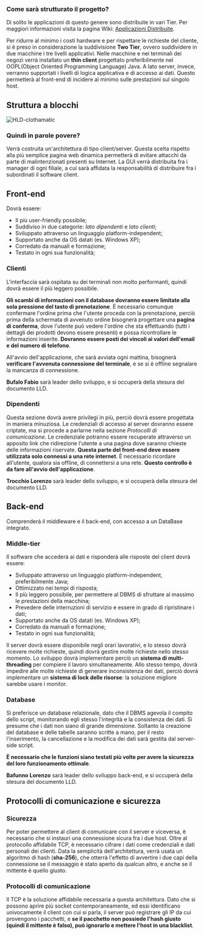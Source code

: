 ### Come sarà strutturato il progetto?
Di solito le applicazioni di questo genere sono distribuite in vari Tier. Per maggiori informazioni visita la pagina Wiki: [Applicazioni Distribuite](https://github.com/BBT-SaS/Clothamatic/wiki/Applicazioni-Distribuite).

Per ridurre al minimo i costi hardware e per rispettare le richieste del cliente, si è preso in considerazione la suddivisione **Two Tier**, ovvero suddividere in due macchine i tre livelli applicativi. Nelle macchine e nei terminali dei negozi verrà installato un **thin client** progettato preferibilmente nel OOPL(Object Oriented Programming Language) Java. A lato server, invece, verranno supportati i livelli di logica applicativa e di accesso ai dati. Questo permetterà al front-end di incidere al minimo sulle prestazioni sul singolo host.

## Struttura a blocchi
![HLD-clothamatic](https://user-images.githubusercontent.com/43414688/81342986-7a625880-90b4-11ea-976c-b39ce38ca7e1.png)



### Quindi in parole povere?

Verrà costruita un'architettura di tipo client/server. Questa scelta rispetto alla più semplice pagina web dinamica permetterà di evitare attacchi da parte di malintenzionati presenti su Internet. La GUI verrà distribuita fra i manager di ogni filiale, a cui sarà affidata la responsabilità di distribuire fra i subordinati il software client.

## Front-end

Dovrà essere:
* Il più user-friendly possibile;
* Suddiviso in due categorie: _lato dipendenti_ e _lato clienti_;
* Sviluppato attraverso un linguaggio platform-independent;
* Supportato anche da OS datati (es. Windows XP);
* Corredato da manuali e formazione;
* Testato in ogni sua funzionalità;

### Clienti

L'interfaccia sarà ospitata su dei terminali non molto performanti, quindi dovrà essere il più leggero possibile. 

**Gli scambi di informazioni con il database dovranno essere limitate alla sola pressione del tasto di prenotazione**.
È necessario comunque confermare l'ordine prima che l'utente proceda con la prenotazione, perciò prima della schermata di avvenuto ordine bisognerà progettare una **pagina di conferma**, dove l'utente può vedere l'ordine che sta effettuando (tutti i dettagli dei prodotti devono essere presenti) e possa ricontrollare le informazioni inserite. **Dovranno essere posti dei vincoli ai valori dell'email e del numero di telefono**.

All'avvio dell'applicazione, che sarà avviata ogni mattina, bisognerà **verificare l'avvenuta connessione del terminale**, e se si è offline segnalare la mancanza di connessione.

**Bufalo Fabio** sarà leader dello sviluppo, e si occuperà della stesura del documento LLD.

### Dipendenti

Questa sezione dovrà avere privilegi in più, perciò dovrà essere progettata in maniera minuziosa. Le credenziali di accesso al server dovranno essere criptate, ma si procede a parlarne nella sezione _Protocolli di comunicazione_.
Le credenziale potranno essere recuperate attraverso un apposito link che ridirezione l'utente a una pagina dove saranno chieste delle informazioni riservate. **Questa parte del front-end deve essere utilizzata solo connessi a una rete internet**. È necessario ricordare all'utente, qualora sia offline, di connettersi a una rete. **Questo controllo è da fare all'avvio dell'applicazione**.

**Trocchio Lorenzo** sarà leader dello sviluppo, e si occuperà della stesura del documento LLD.

## Back-end


Comprenderà il middleware e il back-end, con accesso a un DataBase integrato.

### Middle-tier

Il software che accederà ai dati e risponderà alle risposte del client dovrà essere:
* Sviluppato attraverso un linguaggio platform-independent, preferibilmente Java;
* Ottimizzato nei tempi di risposta;
* Il più leggero possibile, per permettere al DBMS di sfruttare al massimo le prestazioni della macchina;
* Prevedere delle interruzioni di servizio e essere in grado di ripristinare i dati;
* Supportato anche da OS datati (es. Windows XP);
* Corredato da manuali e formazione;
* Testato in ogni sua funzionalità;

Il server dovrà essere disponibile negli orari lavorativi, e lo stesso dovrà ricevere molte richieste, quindi dovrà gestire molte richieste nello stesso momento. Lo sviluppo dovrà implementare perciò un **sistema di multi-threading** per compiere il lavoro simultaneamente. Allo stesso tempo, dovrà impedire alle molte richieste di generare inconsistenza dei dati, perciò dovrà implementare un **sistema di lock delle risorse**: la soluzione migliore sarebbe usare i monitor.

### Database

Si preferisce un database relazionale, dato che il DBMS agevola il compito dello script, monitorando egli stesso l'integrità e la consistenza dei dati. Si presume che i dati non siano di grande dimensione. Soltanto la creazione del database e delle tabelle saranno scritte a mano, per il resto l'inserimento, la cancellazione e la modifica dei dati sarà gestita dal server-side script.

**È necessario che le funzioni siano testati più volte per avere la sicurezza del loro funzionamento ottimale**.

**Bafunno Lorenzo** sarà leader dello sviluppo back-end, e si occuperà della stesura del documento LLD.

## Protocolli di comunicazione e sicurezza

### Sicurezza

Per poter permettere al client di comunicare con il server e viceversa, è necessario che si instauri una connessione sicura fra i due host. Oltre al protocollo affidabile TCP, è necessario cifrare i dati come credenziali e dati personali dei clienti. Data la semplicità dell'architettura, verrà usata un algoritmo di hash (**sha-256**), che otterrà l'effetto di avvertire i due capi della connessione se il messaggio è stato aperto da qualcun altro, e anche se il mittente è quello giusto.

### Protocolli di comunicazione

Il TCP è la soluzione affidabile necessaria a questa architettura. Dato che si possono aprire più socket contemporaneamente, ed essi identificano univocamente il client con cui si parla, il server può registrare gli IP da cui provengono i pacchetti, e **se il pacchetto non possiede l'hash giusto (quindi il mittente è falso), può ignorarlo e mettere l'host in una blacklist**.

